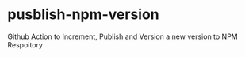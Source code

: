 # pusblish-npm-version
Github Action to Increment, Publish and Version a new version to NPM Respoitory
